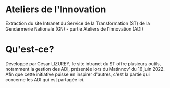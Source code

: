 # Ateliers de l'Innovation
Extraction du site Intranet du Service de la Transformation (ST) de la Gendarmerie Nationale (GN) - partie Ateliers de l'Innovation (ADI)

# Qu'est-ce?
Développé par César LIZUREY, le site intranet du ST offre plusieurs outils, notamment la gestion des ADI, présentée lors du Matinnov' du 16 juin 2022. Afin que cette initiative puisse en inspirer d'autres, c'est la partie qui concerne les ADI qui est partagée ici.
